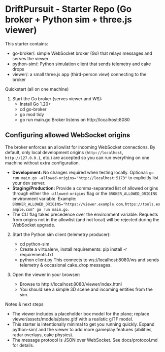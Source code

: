 DriftPursuit - Starter Repo (Go broker + Python sim + three.js viewer)
====================================================================

This starter contains:
- go-broker/: simple WebSocket broker (Go) that relays messages and serves the viewer
- python-sim/: Python simulation client that sends telemetry and cake drops
- viewer/: a small three.js app (third-person view) connecting to the broker

Quickstart (all on one machine)
1. Start the Go broker (serves viewer and WS):
   - Install Go 1.20+
   - cd go-broker
   - go mod tidy
   - go run main.go
   Broker listens on http://localhost:8080

Configuring allowed WebSocket origins
-------------------------------------
The broker enforces an allowlist for incoming WebSocket connections. By default, only local development origins (`http://localhost`, `http://127.0.0.1`, etc.) are accepted so you can run everything on one machine without extra configuration.

- **Development:** No changes required when testing locally. Optional: `go run main.go -allowed-origins="http://localhost:5173"` to explicitly list your dev server.
- **Staging/Production:** Provide a comma-separated list of allowed origins through either the `-allowed-origins` flag or the `BROKER_ALLOWED_ORIGINS` environment variable. Example: `BROKER_ALLOWED_ORIGINS="https://viewer.example.com,https://tools.example.com" go run main.go`.
- The CLI flag takes precedence over the environment variable. Requests from origins not in the allowlist (and not local) will be rejected during the WebSocket upgrade.

2. Start the Python sim client (telemetry producer):
   - cd python-sim
   - Create a virtualenv, install requirements: pip install -r requirements.txt
   - python client.py
   This connects to ws://localhost:8080/ws and sends telemetry & occasional cake_drop messages.

3. Open the viewer in your browser:
   - Browse to http://localhost:8080/viewer/index.html
   - You should see a simple 3D scene and incoming entities from the sim.

Notes & next steps
- The viewer includes a placeholder box model for the plane; replace viewer/assets/models/plane.gltf with a realistic glTF model.
- This starter is intentionally minimal to get you running quickly. Expand python-sim/ and the viewer to add more gameplay features (abilities, radar overlays, cake physics).
- The message protocol is JSON over WebSocket. See docs/protocol.md for details.
